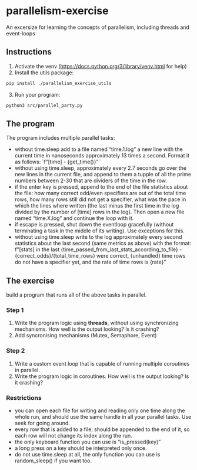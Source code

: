# parallelism-exercise
An excersize for learning the concepts of parallelism, including threads and event-loops

## Instructions

1. Activate the venv (https://docs.python.org/3/library/venv.html for help)
2. Install the utils package: 
```bash
pip install ./parallelism_exercise_utils
```
3. Run your program:
```bash
python3 src/parallel_party.py
```

## The program
The program includes multiple parallel tasks:
* without time.sleep add to a file named “time.1.log” a new line with the current time in nanoseconds approximately 13 times a second. Format it as follows: `f”[time] - {get_time()}”``
* ⁠without using time.sleep, approximately every 2.7 seconds go over the new lines in the current file, and append to them a tupple of all the prime numbers between 2-30 that are dividers of the time in the row.
* ⁠if the enter key is pressed, append to the end of the file statistics about the file: how many correct odd/even specifiers are out of the total time rows, how many rows still did not get a specifier, what was the pace in which the lines where written (the last minus the first time in the log divided by the number of [time] rows in the log). Then open a new file named “time.X.log” and continue the loop with it.
* ⁠if escape is pressed, shut down the eventloop gracefully (without terminating a task in the middle of its writing). Use exceptions for this.
* ⁠without using time.sleep write to the log approximately every second statistics about the last second (same metrics as above) with the format: f”[stats] in the last {time_passed_from_last_stats_according_to_file} - {correct_odds}/{total_time_rows} were correct, {unhandled} time rows do not have a specifier yet, and the rate of time rows is {rate}”

## The exercise

build a program that runs all of the above tasks in parallel.

### Step 1

1. Write the program logic using **threads**, without using synchronizing mechanisms. How well is the output looking? Is it crashing?
1. Add syncronising mechanisms (Mutex, Semaphore, Event)

### Step 2

1. Write a custom event loop that is capable of running multiple coroutines in parallel.
1. Write the program logic in coroutines. How well is the output looking? Is it crashing?

### Restrictions
- you can open each file for writing and reading only one time along the whole run, and should use the same handle in all your parallel tasks. Use seek for going around.
- ⁠every row that is added to a file, should be appended to the end of it, so each row will not change its index along the run.
- ⁠the only keyboard function you can use is “is_pressed(key)”
- ⁠a long press on a key should be interpreted only once.
- ⁠do not use time.sleep at all, the only function you can use is random_sleep() if you want too.